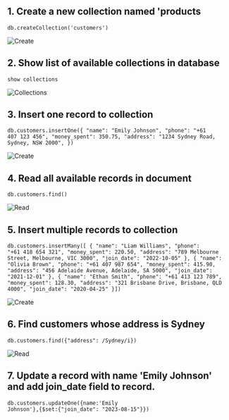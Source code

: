 ## 1. Create a new collection named 'products

<code>db.createCollection('customers')</code>

![Create](https://i.postimg.cc/905jhgm5/Screenshot-2025-02-16-at-7-35-50-pm.png)

## 2. Show list of available collections in database

<code>show collections</code>

![Collections](https://i.postimg.cc/139sXdpy/Screenshot-2025-02-16-at-7-34-41-pm.png)

## 3. Insert one record to collection

<code>db.customers.insertOne({
"name": "Emily Johnson",
"phone": "+61 407 123 456",
"money_spent": 350.75,
"address": "1234 Sydney Road, Sydney, NSW 2000",
})</code>

![Create](https://i.postimg.cc/6379wGCR/Screenshot-2025-02-16-at-7-33-49-pm.png)

## 4. Read all available records in document

<code>db.customers.find()</code>

![Read](https://i.postimg.cc/W41NWy35/Screenshot-2025-02-16-at-7-32-44-pm.png)

## 5. Insert multiple records to collection

<code>db.customers.insertMany([ {
"name": "Liam Williams",
"phone": "+61 418 654 321",
"money_spent": 220.50,
"address": "789 Melbourne Street, Melbourne, VIC 3000",
"join_date": "2022-10-05"
},
{
"name": "Olivia Brown",
"phone": "+61 407 987 654",
"money_spent": 415.90,
"address": "456 Adelaide Avenue, Adelaide, SA 5000",
"join_date": "2021-12-01"
},
{
"name": "Ethan Smith",
"phone": "+61 413 123 789",
"money_spent": 128.30,
"address": "321 Brisbane Drive, Brisbane, QLD 4000",
"join_date": "2020-04-25"
}])</code>

![Create](https://i.postimg.cc/MKB89SY6/Screenshot-2025-02-16-at-7-30-18-pm.png)

## 6. Find customers whose address is Sydney

<code>db.customers.find({"address": /Sydney/i})</code>

![Read](https://i.postimg.cc/5yYMdddm/Screenshot-2025-02-16-at-7-29-08-pm.png)

## 7. Update a record with name 'Emily Johnson' and add join_date field to record.

<code>db.customers.updateOne({name:'Emily Johnson'},{$set:{"join_date": "2023-08-15"}})</code>

<!-- ![Update](https://i.postimg.cc/BZVqhN9g/Screenshot-2025-02-16-at-7-27-42-pm.png)

## 8. Find product with name 'Cavendish Banana'

<code>db.products.findOne({name:'Cavendish Banana'})</code>

![Read](https://i.postimg.cc/gJ40kP7F/Screenshot-2025-02-16-at-7-25-06-pm.png)

## 9. Find products with quantity amount less than 5.

<code>db.products.find({quantity:{$lt:5}})</code>

![Read](https://i.postimg.cc/cHcvg3rz/Screenshot-2025-02-16-at-7-22-42-pm.png)

## 10. Delete record with a specific key

<code>db.products.deleteOne({name:'Tamar Valley Dairy Kids Greek Yoghurt Pouch Vanilla'})</code>

![Delete](https://i.postimg.cc/HnB8KMmM/Screenshot-2025-02-16-at-7-20-24-pm.png) -->
